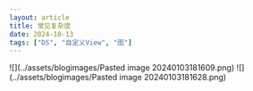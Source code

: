 ```yaml
---
layout: article
title: 常见复杂度
date: 2024-10-13
tags: ["DS", "自定义View", "图"]
---
```

 

![](../assets/blogimages/Pasted image 20240103181609.png)
![](../assets/blogimages/Pasted image 20240103181628.png)


